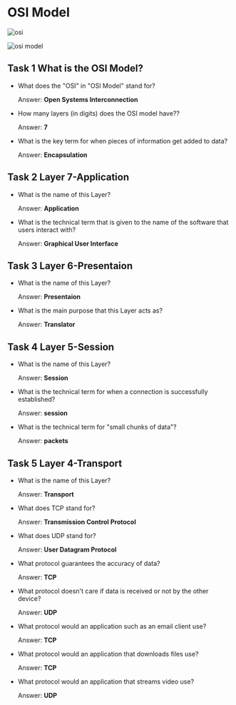 # OSI Model

![osi](https://user-images.githubusercontent.com/51766689/147875345-decccbb2-58ef-4775-94ff-cb8e2e4893cf.PNG)

![osi model](https://user-images.githubusercontent.com/51766689/147875413-e4a792c9-3964-413f-8377-bfcc524d05be.PNG)

## Task 1 What is the OSI Model?

* What does the "OSI" in "OSI Model" stand for?

    Answer: **Open Systems Interconnection**

* How many layers (in digits) does the OSI model have??

    Answer: **7**

* What is the key term for when pieces of information get added to data?

    Answer: **Encapsulation**

## Task 2 Layer 7-Application

* What is the name of this Layer?

    Answer: **Application**

* What is the technical term that is given to the name of the software that users interact with?

    Answer: **Graphical User Interface**

## Task 3 Layer 6-Presentaion

* What is the name of this Layer?

    Answer: **Presentaion**

* What is the main purpose that this Layer acts as?

    Answer: **Translator**

## Task 4 Layer 5-Session

* What is the name of this Layer?

    Answer: **Session**

* What is the technical term for when a connection is successfully established?

    Answer: **session**

* What is the technical term for "small chunks of data"?

    Answer: **packets**

## Task 5 Layer 4-Transport

* What is the name of this Layer?

    Answer: **Transport**

* What does TCP stand for?

    Answer: **Transmission Control Protocol**

* What does UDP stand for?

    Answer: **User Datagram Protocol**

* What protocol guarantees the accuracy of data?

    Answer: **TCP**

* What protocol doesn't care if data is received or not by the other device?

    Answer: **UDP**

* What protocol would an application such as an email client use?

    Answer: **TCP**

* What protocol would an application that downloads files use?

    Answer: **TCP**

* What protocol would an application that streams video use?

    Answer: **UDP**
    
